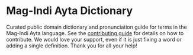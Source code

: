 
# Mag-Indi Ayta Dictionary

Curated public domain dictionary and pronunciation guide for terms in the Mag-Indi Ayta language. See the [contributing guide](https://github.com/drumworkteam/term/blob/make/.github/contributing.md) for details on how to contribute. We would love your support, even if it is just fixing a word or adding a single definition. Thank you for all your help!